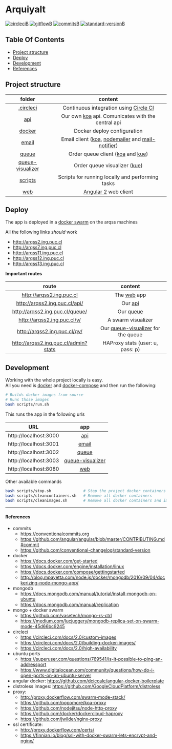 # Arquiyalt

[![circleciB]][circleciL]
[![gitflowB]][gitflowL]
[![commitsB]][commitsL]
[![standard-versionB]][standard-versionL]

## Table Of Contents

- [Project structure](#project-structure)
- [Deploy](#deploy)
- [Development](#development)
- [References](#references)

## Project structure

|folder|content|
|:----:|:-----:|
|[.circleci](.circleci)|Continuous integration using [Circle CI](https://circleci.com/gh/negebauer/IIC2173-Arqui)|
|[api]|Our own [koa] api. Comunicates with the central api|
|[docker]|Docker deploy configuration|
|[email]|Email client ([koa], [nodemailer] and [mail-notifier])|
|[queue]|Order queue client ([koa] and [kue])|
|[queue-visualizer]|Order queue visualizer ([kue])|
|[scripts]|Scripts for running locally and performing tasks|
|[web]|[Angular 2](https://angular.io) web client|

[api]:api
[docker]:docker
[email]:email
[queue]:queue
[queue-visualizer]:queue-visualizer
[scripts]:scripts
[web]:web

[koa]:http://koajs.com
[kue]:http://automattic.github.io/kue/
[nodemailer]:https://nodemailer.com/about/
[mail-notifier]:https://github.com/jcreigno/nodejs-mail-notifier

## Deploy

The app is deployed in a [docker swarm] on the arqss machines

All the following links _should_ work

- http://arqss2.ing.puc.cl
- http://arqss7.ing.puc.cl
- http://arqss11.ing.puc.cl
- http://arqss12.ing.puc.cl
- http://arqss13.ing.puc.cl

[docker swarm]:https://docs.docker.com/engine/swarm

**Important routes**

|route|content|
|:-:|:-:|
|http://arqss2.ing.puc.cl |The [web] app|
|http://arqss2.ing.puc.cl/api/ |Our [api]|
|http://arqss2.ing.puc.cl/queue/ |Our [queue]|
|http://arqss2.ing.puc.cl/v/ |A swarm visualizer|
|http://arqss2.ing.puc.cl/qv/ |Our [queue-visualizer] for the queue|
|http://arqss2.ing.puc.cl/admin?stats |HAProxy stats (user: u, pass: p)|

## Development

Working with the whole project locally is easy.  
All you need is [docker] and [docker-compose] and then run the following:

```bash
# Builds docker images from source
# Runs those images
bash scripts/run.sh
```

This runs the app in the following urls

|URL|app|
|:-:|:-:|
|http://localhost:3000|[api]|
|http://localhost:3001|[email]|
|http://localhost:3002|[queue]|
|http://localhost:3003|[queue-visualizer]|
|http://localhost:8080|[web]|

Other available commands

```bash
bash scripts/stop.sh              # Stop the project docker containers
bash scripts/cleancontainers.sh   # Remove all docker containers
bash scripts/cleanimages.sh       # Remove all docker containers and images
```

[docker]:https://www.docker.com
[docker-compose]:https://docs.docker.com/compose/

***

#### References

- commits
  - https://conventionalcommits.org
  - https://github.com/angular/angular/blob/master/CONTRIBUTING.md#commit
  - https://github.com/conventional-changelog/standard-version
- docker
  - https://docs.docker.com/get-started
  - https://docs.docker.com/engine/installation/linux
  - https://docs.docker.com/compose/gettingstarted
  - http://blog.mpayetta.com/node.js/docker/mongodb/2016/09/04/dockerizing-node-mongo-app/
- mongodb
  - https://docs.mongodb.com/manual/tutorial/install-mongodb-on-ubuntu
  - https://docs.mongodb.com/manual/replication
- mongo + docker swarm
   - https://github.com/vasetech/mongo-rs-ctrl
   - https://medium.com/lucjuggery/mongodb-replica-set-on-swarm-mode-45d66bc9245
- circleci
  - https://circleci.com/docs/2.0/custom-images
  - https://circleci.com/docs/2.0/building-docker-images/
  - https://circleci.com/docs/2.0/high-availability
- ubuntu ports
  - https://superuser.com/questions/769541/is-it-possible-to-ping-an-addressport
  - https://www.digitalocean.com/community/questions/how-do-i-open-ports-on-an-ubuntu-server
- angular docker: https://github.com/dciccale/angular-docker-boilerplate
- distroless images: https://github.com/GoogleCloudPlatform/distroless
- proxy:
  - http://proxy.dockerflow.com/swarm-mode-stack/
  - https://github.com/popomore/koa-proxy
  - https://github.com/nodejitsu/node-http-proxy
  - https://github.com/docker/dockercloud-haproxy
  - https://github.com/jwilder/nginx-proxy
- ssl certificate:
  - http://proxy.dockerflow.com/certs/
  - https://finnian.io/blog/ssl-with-docker-swarm-lets-encrypt-and-nginx/
<!-- Badges -->

[circleciL]:https://circleci.com/gh/negebauer/IIC2173-Arqui
[circleciB]:https://circleci.com/gh/negebauer/IIC2173-Arqui/tree/master.svg?style=svg&circle-token=13d482e124498647c8fd561b476976d460b175f4

[gitflowL]:https://datasift.github.io/gitflow/IntroducingGitFlow.html
[gitflowB]:https://img.shields.io/badge/git-flow-brightgreen.svg

[commitsL]:https://conventionalcommits.org
[commitsB]:https://img.shields.io/badge/commits-conventional%20commits-blue.svg

[standard-versionL]:https://github.com/conventional-changelog/standard-version
[standard-versionB]:https://img.shields.io/badge/versioning-standar%20version-blue.svg
